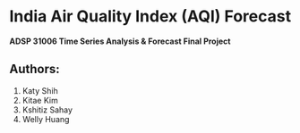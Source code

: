 # India Air Quality Index (AQI) Forecast
**ADSP 31006 Time Series Analysis & Forecast Final Project**

## Authors:
1. Katy Shih
2. Kitae Kim
3. Kshitiz Sahay
4. Welly Huang
